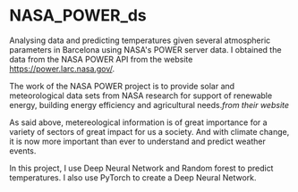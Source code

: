 # NASA_POWER_ds
Analysing data and predicting temperatures given several atmospheric parameters in Barcelona using NASA's POWER server data. I obtained the data from the NASA POWER API from the website https://power.larc.nasa.gov/.

The work of the NASA POWER project is to provide solar and meteorological data sets from NASA research for support of renewable energy, building energy efficiency and agricultural needs.*from their website*

As said above, metereological information is of great importance for a variety of sectors of great impact for us a society. And with climate change, it is now more important than ever to understand and predict weather events.

In this project, I use Deep Neural Network and Random forest to predict temperatures. I also use PyTorch to create a Deep Neural Network. 
